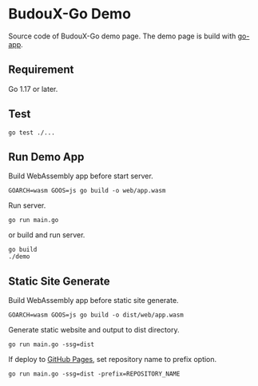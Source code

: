 # BudouX-Go Demo

Source code of BudouX-Go demo page.
The demo page is build with [go-app](https://github.com/maxence-charriere/go-app).

## Requirement

Go 1.17 or later.

## Test

```console
go test ./...
```

## Run Demo App

Build WebAssembly app before start server.

```console
GOARCH=wasm GOOS=js go build -o web/app.wasm
```

Run server.

```console
go run main.go
```

or build and run server.

```console
go build
./demo
```

## Static Site Generate

Build WebAssembly app before static site generate.

```console
GOARCH=wasm GOOS=js go build -o dist/web/app.wasm
```

Generate static website and output to dist directory.

```console
go run main.go -ssg=dist
```

If deploy to [GitHub Pages](https://pages.github.com/), set repository name to prefix option.

```console
go run main.go -ssg=dist -prefix=REPOSITORY_NAME
```
